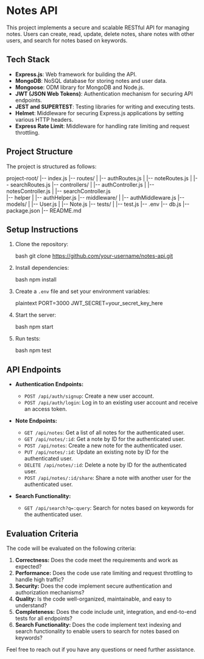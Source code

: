 # Notes API

This project implements a secure and scalable RESTful API for managing notes. Users can create, read, update, delete notes, share notes with other users, and search for notes based on keywords.

## Tech Stack

- **Express.js**: Web framework for building the API.
- **MongoDB**: NoSQL database for storing notes and user data.
- **Mongoose**: ODM library for MongoDB and Node.js.
- **JWT (JSON Web Tokens)**: Authentication mechanism for securing API endpoints.
- **JEST and SUPERTEST**: Testing libraries for writing and executing tests.
- **Helmet**: Middleware for securing Express.js applications by setting various HTTP headers.
- **Express Rate Limit**: Middleware for handling rate limiting and request throttling.

## Project Structure

The project is structured as follows:


project-root/
|-- index.js
|-- routes/
|   |-- authRoutes.js
|   |-- noteRoutes.js
|   |-- searchRoutes.js
|-- controllers/
|   |-- authController.js
|   |-- notesController.js
|   |-- searchController.js  
|-- helper
|   |-- authHelper.js 
|-- middleware/
|   |-- authMiddleware.js
|-- models/
|   |-- User.js
|   |-- Note.js
|-- tests/
|   |-- test.js
|-- .env
|-- db.js
|-- package.json
|-- README.md


## Setup Instructions

1. Clone the repository:

   bash
   git clone https://github.com/your-username/notes-api.git
   

2. Install dependencies:

   bash
   npm install
   

3. Create a `.env` file and set your environment variables:

   plaintext
   PORT=3000
   JWT_SECRET=your_secret_key_here
   

4. Start the server:

   bash
   npm start
   

5. Run tests:

   bash
   npm test
   

## API Endpoints

- **Authentication Endpoints:**
  - `POST /api/auth/signup`: Create a new user account.
  - `POST /api/auth/login`: Log in to an existing user account and receive an access token.

- **Note Endpoints:**
  - `GET /api/notes`: Get a list of all notes for the authenticated user.
  - `GET /api/notes/:id`: Get a note by ID for the authenticated user.
  - `POST /api/notes`: Create a new note for the authenticated user.
  - `PUT /api/notes/:id`: Update an existing note by ID for the authenticated user.
  - `DELETE /api/notes/:id`: Delete a note by ID for the authenticated user.
  - `POST /api/notes/:id/share`: Share a note with another user for the authenticated user.

- **Search Functionality:**
  - `GET /api/search?q=:query`: Search for notes based on keywords for the authenticated user.

## Evaluation Criteria

The code will be evaluated on the following criteria:

1. **Correctness:** Does the code meet the requirements and work as expected?
2. **Performance:** Does the code use rate limiting and request throttling to handle high traffic?
3. **Security:** Does the code implement secure authentication and authorization mechanisms?
4. **Quality:** Is the code well-organized, maintainable, and easy to understand?
5. **Completeness:** Does the code include unit, integration, and end-to-end tests for all endpoints?
6. **Search Functionality:** Does the code implement text indexing and search functionality to enable users to search for notes based on keywords?

Feel free to reach out if you have any questions or need further assistance.